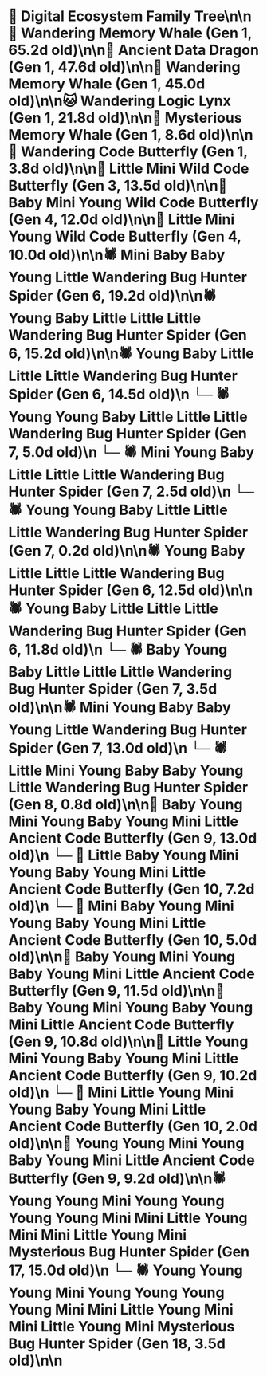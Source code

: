 # 🌳 Digital Ecosystem Family Tree\n\n🐋 Wandering Memory Whale (Gen 1, 65.2d old)\n\n🐉 Ancient Data Dragon (Gen 1, 47.6d old)\n\n🐋 Wandering Memory Whale (Gen 1, 45.0d old)\n\n🐱 Wandering Logic Lynx (Gen 1, 21.8d old)\n\n🐋 Mysterious Memory Whale (Gen 1, 8.6d old)\n\n🦋 Wandering Code Butterfly (Gen 1, 3.8d old)\n\n🦋 Little Mini Wild Code Butterfly (Gen 3, 13.5d old)\n\n🦋 Baby Mini Young Wild Code Butterfly (Gen 4, 12.0d old)\n\n🦋 Little Mini Young Wild Code Butterfly (Gen 4, 10.0d old)\n\n🕷️ Mini Baby Baby Young Little Wandering Bug Hunter Spider (Gen 6, 19.2d old)\n\n🕷️ Young Baby Little Little Little Wandering Bug Hunter Spider (Gen 6, 15.2d old)\n\n🕷️ Young Baby Little Little Little Wandering Bug Hunter Spider (Gen 6, 14.5d old)\n  └─ 🕷️ Young Young Baby Little Little Little Wandering Bug Hunter Spider (Gen 7, 5.0d old)\n  └─ 🕷️ Mini Young Baby Little Little Little Wandering Bug Hunter Spider (Gen 7, 2.5d old)\n  └─ 🕷️ Young Young Baby Little Little Little Wandering Bug Hunter Spider (Gen 7, 0.2d old)\n\n🕷️ Young Baby Little Little Little Wandering Bug Hunter Spider (Gen 6, 12.5d old)\n\n🕷️ Young Baby Little Little Little Wandering Bug Hunter Spider (Gen 6, 11.8d old)\n  └─ 🕷️ Baby Young Baby Little Little Little Wandering Bug Hunter Spider (Gen 7, 3.5d old)\n\n🕷️ Mini Young Baby Baby Young Little Wandering Bug Hunter Spider (Gen 7, 13.0d old)\n  └─ 🕷️ Little Mini Young Baby Baby Young Little Wandering Bug Hunter Spider (Gen 8, 0.8d old)\n\n🦋 Baby Young Mini Young Baby Young Mini Little Ancient Code Butterfly (Gen 9, 13.0d old)\n  └─ 🦋 Little Baby Young Mini Young Baby Young Mini Little Ancient Code Butterfly (Gen 10, 7.2d old)\n  └─ 🦋 Mini Baby Young Mini Young Baby Young Mini Little Ancient Code Butterfly (Gen 10, 5.0d old)\n\n🦋 Baby Young Mini Young Baby Young Mini Little Ancient Code Butterfly (Gen 9, 11.5d old)\n\n🦋 Baby Young Mini Young Baby Young Mini Little Ancient Code Butterfly (Gen 9, 10.8d old)\n\n🦋 Little Young Mini Young Baby Young Mini Little Ancient Code Butterfly (Gen 9, 10.2d old)\n  └─ 🦋 Mini Little Young Mini Young Baby Young Mini Little Ancient Code Butterfly (Gen 10, 2.0d old)\n\n🦋 Young Young Mini Young Baby Young Mini Little Ancient Code Butterfly (Gen 9, 9.2d old)\n\n🕷️ Young Young Mini Young Young Young Young Mini Mini Little Young Mini Mini Little Young Mini Mysterious Bug Hunter Spider (Gen 17, 15.0d old)\n  └─ 🕷️ Young Young Young Mini Young Young Young Young Mini Mini Little Young Mini Mini Little Young Mini Mysterious Bug Hunter Spider (Gen 18, 3.5d old)\n\n